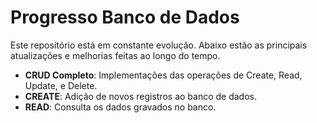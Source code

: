 # Progresso Banco de Dados

Este repositório está em constante evolução. Abaixo estão as principais atualizações e melhorias feitas ao longo do tempo.

- **CRUD Completo**: Implementações das operações de Create, Read, Update, e Delete.
- **CREATE**: Adição de novos registros ao banco de dados.
- **READ**: Consulta os dados gravados no banco.
